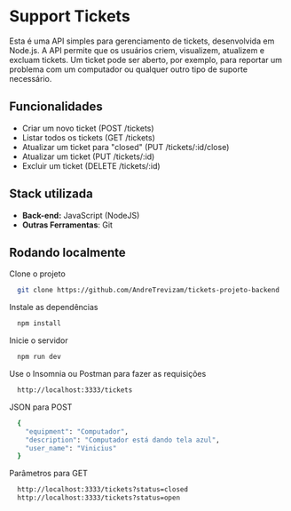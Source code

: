
# Support Tickets

Esta é uma API simples para gerenciamento de tickets, desenvolvida em Node.js. A API permite que os usuários criem, visualizem, atualizem e excluam tickets. Um ticket pode ser aberto, por exemplo, para reportar um problema com um computador ou qualquer outro tipo de suporte necessário.

## Funcionalidades

- Criar um novo ticket (POST /tickets)
- Listar todos os tickets (GET /tickets)
- Atualizar um ticket para "closed" (PUT /tickets/:id/close)
- Atualizar um ticket (PUT /tickets/:id)
- Excluir um ticket (DELETE /tickets/:id)


## Stack utilizada

- **Back-end:** JavaScript (NodeJS)
- **Outras Ferramentas**: Git


## Rodando localmente

Clone o projeto

```bash
  git clone https://github.com/AndreTrevizam/tickets-projeto-backend
```

Instale as dependências

```bash
  npm install
```

Inicie o servidor

```bash
  npm run dev
```

Use o Insomnia ou Postman para fazer as requisições
```bash
  http://localhost:3333/tickets
```

JSON para POST
```bash
  {
	"equipment": "Computador",
	"description": "Computador está dando tela azul",
	"user_name": "Vinicius"
  }
```

Parâmetros para GET
```bash
  http://localhost:3333/tickets?status=closed
  http://localhost:3333/tickets?status=open
```

